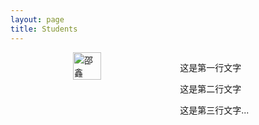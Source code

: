 ```yaml
---
layout: page
title: Students
---
```


<div style="display: flex; align-items: flex-start; gap: 20px;">
  <img src="https://github.com/user-attachments/assets/1daff0d0-ac71-4ec1-b012-9f313b756c02" alt="邵鑫" style="width: 30%; height: auto;margin-left: 100px;">
  <div>
    <p>这是第一行文字</p>
    <p>这是第二行文字</p>
    <p>这是第三行文字...</p>
  </div>
</div>
